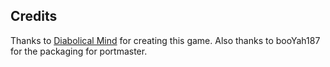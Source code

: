 ## Credits

Thanks to [Diabolical Mind](https://store.steampowered.com/app/573780/Xenon_Valkyrie) for creating this game.  Also thanks to booYah187 for the packaging for portmaster.

